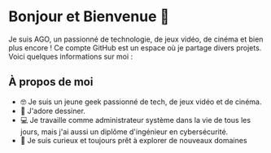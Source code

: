 # Bonjour et Bienvenue 👋

Je suis AGO, un passionné de technologie, de jeux vidéo, de cinéma et bien plus encore ! Ce compte GitHub est un espace où je partage divers projets. Voici quelques informations sur moi :

## À propos de moi

- 🤓 Je suis un jeune geek passionné de tech, de jeux vidéo et de cinéma.
- 🎨 J'adore dessiner.
- 💻 Je travaille comme administrateur système dans la vie de tous les jours, mais j'ai aussi un diplôme d'ingénieur en cybersécurité.
- 🌟 Je suis curieux et toujours prêt à explorer de nouveaux domaines

<!--
**agostud/agostud** is a ✨ _special_ ✨ repository because its `README.md` (this file) appears on your GitHub profile.

Here are some ideas to get you started:

- 🔭 I’m currently working on ...
- 🌱 I’m currently learning ...
- 👯 I’m looking to collaborate on ...
- 🤔 I’m looking for help with ...
- 💬 Ask me about ...
- 📫 How to reach me: ...
- 😄 Pronouns: ...
- ⚡ Fun fact: ...

----------------------------

# Bienvenue sur le Repo GitHub d'AGO

Salut ! Je suis AGO, un passionné de technologie, de jeux vidéo, de cinéma et bien plus encore ! Ce repo GitHub est un espace où je partage divers projets, scripts, tutoriels et analyses liés à mes passions. Voici quelques informations sur moi :

## À propos de moi

- 🤓 Je suis un jeune geek passionné de tech, de jeux vidéo et de cinéma.
- 🎨 J'adore dessiner et rigoler.
- 💻 Je travaille comme administrateur système dans la vie de tous les jours, mais j'ai aussi un diplôme d'ingénieur en cybersécurité.
- 🌟 Je suis curieux et toujours prêt à explorer de nouveaux domaines, que ce soit l'impression 3D, le dessin, les jeux vidéo ou l'analyse de films, séries, animés, mangas, bandes dessinées et romans.

## Contenu du Repo

Voici ce que vous pouvez trouver dans ce repo :

- Des tests de matériel informatique
- Des scripts et tutoriels liés à la technologie et à la cybersécurité
- Des projets d'impression 3D
- Des dessins et illustrations
- Des critiques et analyses de films, séries, jeux vidéo, etc.

## Comment Contribuer

Si vous souhaitez contribuer à ce repo, n'hésitez pas à :
- Proposer des idées de projets
- Envoyer des pull requests pour améliorer le code ou la documentation
- Signaler des problèmes ou des bugs

## Me Contacter

Vous pouvez me contacter sur les réseaux sociaux :
- [Twitter](lien_vers_votre_compte_twitter)
- [Instagram](lien_vers_votre_compte_instagram)
- [YouTube](lien_vers_votre_chaine_youtube)

N'hésitez pas à suivre ce repo pour rester informé des mises à jour et des nouveaux projets ! Merci de votre intérêt et à bientôt !




-->
